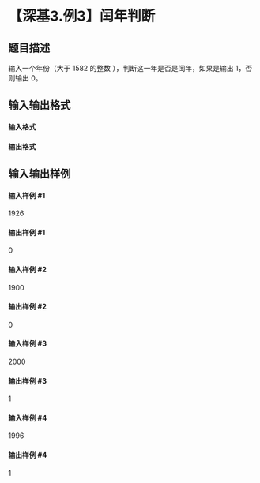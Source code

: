 
# 【深基3.例3】闰年判断
## 题目描述
输入一个年份（大于 1582 的整数 ），判断这一年是否是闰年，如果是输出 1，否则输出 0。
## 输入输出格式
#### 输入格式


#### 输出格式


## 输入输出样例
#### 输入样例 #1
1926
#### 输出样例 #1
0
#### 输入样例 #2
1900
#### 输出样例 #2
0
#### 输入样例 #3
2000
#### 输出样例 #3
1
#### 输入样例 #4
1996
#### 输出样例 #4
1
